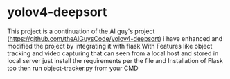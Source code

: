 # yolov4-deepsort
This project is a continuation of the AI guy's project (https://github.com/theAIGuysCode/yolov4-deepsort) i have enhanced and modified the project by integrating it with flask
With Features like object tracking and video capturing that can seen from a local host and stored in local server
just install the requirements per the file and Installation of Flask too
then run object-tracker.py from your CMD
